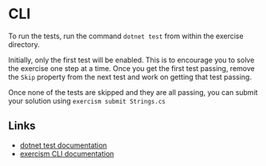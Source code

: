 # CLI

To run the tests, run the command `dotnet test` from within the exercise directory.

Initially, only the first test will be enabled. This is to encourage you to solve the exercise one step at a time. Once you get the first test passing, remove the `Skip` property from the next test and work on getting that test passing.

Once none of the tests are skipped and they are all passing, you can submit your solution
using `exercism submit Strings.cs`

## Links

- [dotnet test documentation][docs-dotnet-test]
- [exercism CLI documentation][docs-exercism-cli]

[docs-dotnet-test]: https://docs.microsoft.com/en-us/dotnet/core/tools/dotnet-test?tabs=netcore21
[docs-exercism-cli]: https://exercism.io/cli
